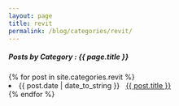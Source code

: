 ```yaml
---
layout: page
title: revit
permalink: /blog/categories/revit/
---
```


<h5> Posts by Category : {{ page.title }} </h5>

<div class="card">
{% for post in site.categories.revit %}
 <li class="category-posts"><span>{{ post.date | date_to_string }}</span> &nbsp; <a href="{{ post.url }}">{{ post.title }}</a></li>
{% endfor %}
</div>